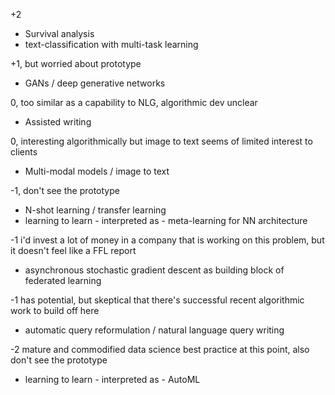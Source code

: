 +2
 - Survival analysis
 - text-classification with multi-task learning

+1, but worried about prototype
 - GANs / deep generative networks

0, too similar as a capability to NLG, algorithmic dev unclear
 - Assisted writing

0, interesting algorithmically but image to text seems of limited interest to clients
 - Multi-modal models / image to text

-1, don't see the prototype
 - N-shot learning / transfer learning
 - learning to learn - interpreted as - meta-learning for NN architecture

-1 i'd invest a lot of money in a company that is working on this problem, but it doesn't feel like a FFL report
 - asynchronous stochastic gradient descent as building block of federated learning

-1 has potential, but skeptical that there's successful recent algorithmic work to build off here
 - automatic query reformulation / natural language query writing

-2 mature and commodified data science best practice at this point, also don't see the prototype
 - learning to learn - interpreted as - AutoML
